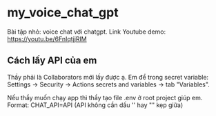# my_voice_chat_gpt

Bài tập nhỏ: voice chat với chatgpt.
Link Youtube demo: https://youtu.be/6FnIqtjjRlM

## Cách lấy API của em
Thầy phải là Collaborators mới lấy được ạ.
Em để trong secret variable: Settings -> Security -> Actions secrets and variables -> tab "Variables".

Nếu thầy muốn chạy app thì thầy tạo file .env ở root project giúp em. 
    Format: CHAT_API=API
(API không cần dấu '' hay "" kẹp giữa)

